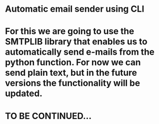 # Automatic email sender using CLI 
# For this we are going to use the SMTPLIB library that enables us to automatically send e-mails from the python function. For now we can send plain text, but in the future versions the functionality will be updated.
#
#
# TO BE CONTINUED...